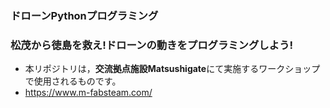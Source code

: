 ### ドローンPythonプログラミング

### 松茂から徳島を救え!ドローンの動きをプログラミングしよう!

- 本リポジトリは，**交流拠点施設Matsushigate**にて実施するワークショップで使用されるものです。
- https://www.m-fabsteam.com/
